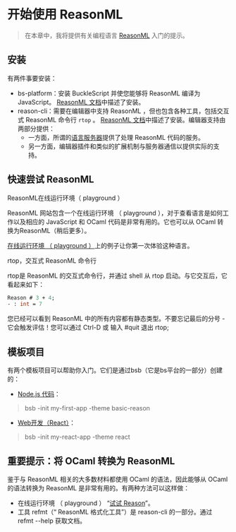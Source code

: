 # 开始使用 ReasonML

> 在本章中，我将提供有关编程语言 [ReasonML](https://reasonml.github.io/) 入门的提示。

## 安装

有两件事要安装：

- bs-platform：安装 BuckleScript 并使您能够将 ReasonML 编译为 JavaScript。 [ReasonML 文档](https://reasonml.github.io/docs/en/quickstart-javascript.html)中描述了安装。
- reason-cli：需要在编辑器中支持 ReasonML ，但也包含各种工具，包括交互式 ReasonML 命令行 `rtop` 。 [ReasonML 文档](https://reasonml.github.io/docs/en/global-installation.html)中描述了安装。编辑器支持由两部分提供：
    - 一方面，所谓的[语言服务器](https://github.com/Microsoft/language-server-protocol)提供了处理 ReasonML 代码的服务。
    - 另一方面，编辑器插件和类似的扩展机制与服务器通信以提供实际的支持。

## 快速尝试 ReasonML

ReasonML在线运行环境（ playground ）

ReasonML 网站包含一个在线运行环境 （ playground ），对于查看语言是如何工作以及相应的 JavaScript 和 OCaml 代码是非常有用的。它也可以从 OCaml 转换为ReasonML（稍后更多）。

[在线运行环境 （ playground ）](https://reasonml.github.io/en/try.html)上的例子让你第一次体验这种语言。

rtop，交互式 ReasonML 命令行

rtop是 ReasonML 的交互式命令行，并通过 shell 从 rtop 启动。与它交互后，它看起来如下：

```ocaml
Reason # 3 + 4;
- : int = 7
```

您已经可以看到 ReasonML 中的所有内容都有静态类型。不要忘记最后的分号 - 它会触发评估！您可以通过 Ctrl-D 或 输入 #quit 退出 rtop;

## 模板项目

有两个模板项目可以帮助你入门。它们是通过bsb（它是bs平台的一部分）创建的：

- [Node.js 代码](https://reasonml.github.io/docs/en/quickstart-javascript.html)：

        
> bsb -init my-first-app -theme basic-reason

- [Web开发（React）](https://reasonml.github.io/reason-react/docs/en/installation.html)：

> bsb -init my-react-app -theme react

## 重要提示：将 OCaml 转换为 ReasonML

鉴于与 ReasonML 相关的大多数材料都使用 OCaml 的语法，因此能够从 OCaml 的语法转换为 ReasonML 是非常有用的。有两种方法可以这样做：

- 在线运行环境 （ playground ） “[试试 Reason](https://reasonml.github.io/en/try.html)”。
- 工具 refmt（“ ReasonML 格式化工具”）是 reason-cli 的一部分。通过 refmt --help 获取文档。